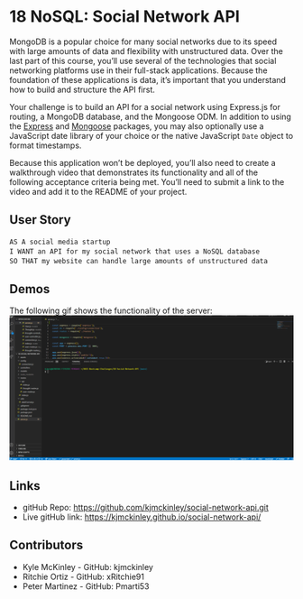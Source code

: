 # 18 NoSQL: Social Network API

MongoDB is a popular choice for many social networks due to its speed with large amounts of data and flexibility with unstructured data. Over the last part of this course, you’ll use several of the technologies that social networking platforms use in their full-stack applications. Because the foundation of these applications is data, it’s important that you understand how to build and structure the API first.

Your challenge is to build an API for a social network using Express.js for routing, a MongoDB database, and the Mongoose ODM. In addition to using the [Express](https://www.npmjs.com/package/express) and [Mongoose](https://www.npmjs.com/package/mongoose) packages, you may also optionally use a JavaScript date library of your choice or the native JavaScript `Date` object to format timestamps.

Because this application won’t be deployed, you’ll also need to create a walkthrough video that demonstrates its functionality and all of the following acceptance criteria being met. You’ll need to submit a link to the video and add it to the README of your project.


## User Story

```md
AS A social media startup
I WANT an API for my social network that uses a NoSQL database
SO THAT my website can handle large amounts of unstructured data
```


## Demos

The following gif shows the functionality of the server:
![Demo Server](/assets/server-demo.gif)

## Links
- gitHub Repo: https://github.com/kjmckinley/social-network-api.git
- Live gitHub link: https://kjmckinley.github.io/social-network-api/

## Contributors
- Kyle McKinley - GitHub: kjmckinley
- Ritchie Ortiz - GitHub: xRitchie91
- Peter Martinez - GitHub: Pmarti53